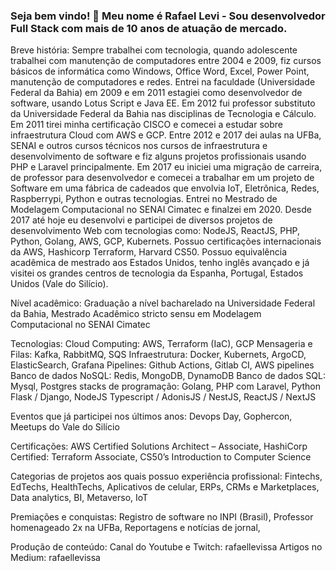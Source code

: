 ### Seja bem vindo! 👋 Meu nome é Rafael Levi - Sou desenvolvedor Full Stack com mais de 10 anos de atuação de mercado.

Breve história: Sempre trabalhei com tecnologia, quando adolescente trabalhei com manutenção de computadores entre 2004 e 2009, fiz cursos básicos de informática como Windows, Office Word, Excel, Power Point, manutenção de computadores e redes. Entrei na faculdade (Universidade Federal da Bahia) em 2009 e em 2011 estagiei como desenvolvedor de software, usando Lotus Script e Java EE. Em 2012 fui professor substituto da Universidade Federal da Bahia nas disciplinas de Tecnologia e Cálculo. Em 2011 tirei minha certificação CISCO e comecei a estudar sobre infraestrutura Cloud com AWS e GCP. Entre 2012 e 2017 dei aulas na UFBa, SENAI e outros cursos técnicos nos cursos de infraestrutura e desenvolvimento de software e fiz alguns projetos profissionais usando PHP e Laravel principalmente. Em 2017 eu iniciei uma migração de carreira, de professor para desenvolvedor e comecei a trabalhar em um projeto de Software em uma fábrica de cadeados que envolvia IoT, Eletrônica, Redes, Raspberrypi, Python e outras tecnologias. Entrei no Mestrado de Modelagem Computacional no SENAI Cimatec e finalzei em 2020. Desde 2017 até hoje eu desenvolvi e participei de diversos projetos de desenvolvimento Web com tecnologias como: NodeJS, ReactJS, PHP, Python, Golang, AWS, GCP, Kubernets. Possuo certificações internacionais da AWS, Hashicorp Terraform, Harvard CS50. Possuo equivalência acadêmica de mestrado aos Estados Unidos, tenho inglês avançado e já visitei os grandes centros de tecnologia da Espanha, Portugal, Estados Unidos (Vale do Silício).

Nível acadêmico:
Graduação a nível bacharelado na Universidade Federal da Bahia,
Mestrado Acadêmico stricto sensu em Modelagem Computacional no SENAI Cimatec

Tecnologias:
Cloud Computing: AWS, Terraform (IaC), GCP
Mensageria e Filas: Kafka, RabbitMQ, SQS
Infraestrutura: Docker, Kubernets, ArgoCD, ElasticSearch, Grafana
Pipelines: Github Actions, Gitlab CI, AWS pipelines
Banco de dados NoSQL: Redis, MongoDB, DynamoDB
Banco de dados SQL: Mysql, Postgres
stacks de programação: Golang, PHP com Laravel, Python Flask / Django, NodeJS Typescript / AdonisJS / NestJS, ReactJS / NextJS

Eventos que já participei nos últimos anos: Devops Day, Gophercon, Meetups do Vale do Silício

Certificações: AWS Certified Solutions Architect – Associate, HashiCorp Certified: Terraform Associate, CS50’s Introduction to Computer Science

Categorias de projetos aos quais possuo experiência profissional:
Fintechs, EdTechs, HealthTechs, Aplicativos de celular, ERPs, CRMs e Marketplaces, Data analytics, BI, Metaverso, IoT

Premiações e conquistas:
Registro de software no INPI (Brasil), 
Professor homenageado 2x na UFBa,
Reportagens e notícias de jornal,

Produção de conteúdo:
Canal do Youtube e Twitch: rafaellevissa
Artigos no Medium: rafaellevissa






<!--
**rafaellevissa/rafaellevissa** is a ✨ _special_ ✨ repository because its `README.md` (this file) appears on your GitHub profile.

Here are some ideas to get you started:

- 🔭 I’m currently working on ...
- 🌱 I’m currently learning ...
- 👯 I’m looking to collaborate on ...
- 🤔 I’m looking for help with ...
- 💬 Ask me about ...
- 📫 How to reach me: ...
- 😄 Pronouns: ...
- ⚡ Fun fact: ...
-->
